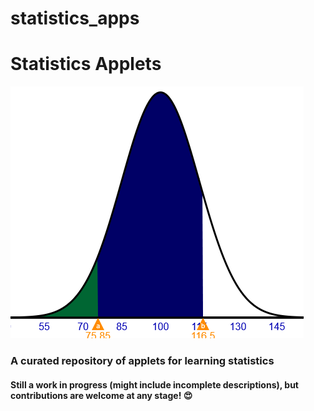 # statistics_apps

# Statistics Applets <!-- omit in toc -->
![logo](./output/applets.png)
### A curated repository of applets for learning statistics  <!-- omit in toc -->
#### Still a work in progress (might include incomplete descriptions), but contributions are welcome at any stage! :heart_eyes: 
